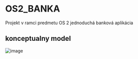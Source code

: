 # OS2_BANKA
Projekt v ramci predmetu OS 2 
jednoduchá banková aplikácia 
## konceptualny model 
![image](https://github.com/martinjankech/OS2_BANKA/assets/63880926/8b984bd7-fcff-4dc3-b4fe-2ef2da65af33)

